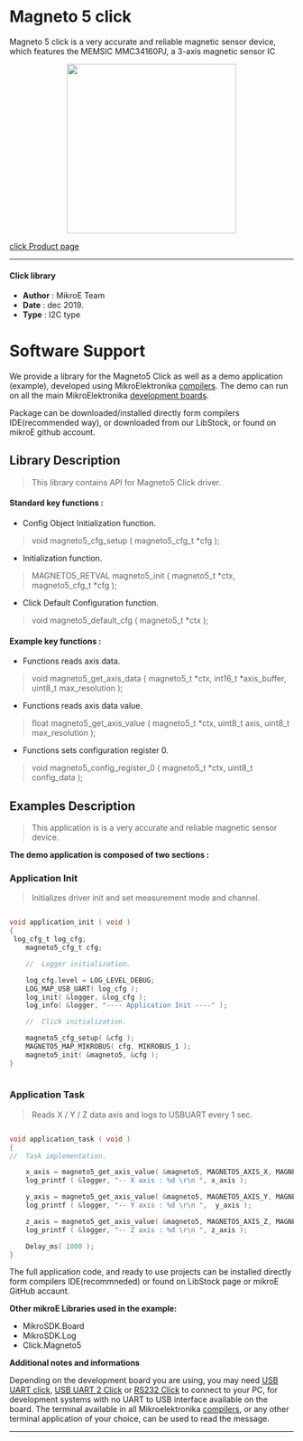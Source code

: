
# Magneto 5 click

Magneto 5 click is a very accurate and reliable magnetic sensor device, which features the MEMSIC MMC34160PJ, a 3-axis magnetic sensor IC

<p align="center">
  <img src="https://download.mikroe.com/images/click_for_ide/magneto5_click.png" height=300px>
</p>

[click Product page](<https://www.mikroe.com/magneto-5-click>)

---


#### Click library 

- **Author**        : MikroE Team
- **Date**          : dec 2019.
- **Type**          : I2C type


# Software Support

We provide a library for the Magneto5 Click 
as well as a demo application (example), developed using MikroElektronika 
[compilers](https://shop.mikroe.com/compilers). 
The demo can run on all the main MikroElektronika [development boards](https://shop.mikroe.com/development-boards).

Package can be downloaded/installed directly form compilers IDE(recommended way), or downloaded from our LibStock, or found on mikroE github account. 

## Library Description

> This library contains API for Magneto5 Click driver.

#### Standard key functions :

- Config Object Initialization function.
> void magneto5_cfg_setup ( magneto5_cfg_t *cfg ); 
 
- Initialization function.
> MAGNETO5_RETVAL magneto5_init ( magneto5_t *ctx, magneto5_cfg_t *cfg );

- Click Default Configuration function.
> void magneto5_default_cfg ( magneto5_t *ctx );


#### Example key functions :

- Functions reads axis data.
> void magneto5_get_axis_data ( magneto5_t *ctx, int16_t *axis_buffer, uint8_t max_resolution );
 
- Functions reads axis data value.
> float magneto5_get_axis_value ( magneto5_t *ctx, uint8_t axis, uint8_t max_resolution );

- Functions sets configuration register 0.
> void magneto5_config_register_0 ( magneto5_t *ctx, uint8_t config_data );

## Examples Description
 
> This application is is a very accurate and reliable magnetic         sensor device. 

**The demo application is composed of two sections :**

### Application Init 

> Initializes driver init and set measurement mode and channel. 

```c

void application_init ( void )
{
 log_cfg_t log_cfg;
    magneto5_cfg_t cfg;

    //  Logger initialization.

    log_cfg.level = LOG_LEVEL_DEBUG;
    LOG_MAP_USB_UART( log_cfg );
    log_init( &logger, &log_cfg );
    log_info( &logger, "---- Application Init ----" );

    //  Click initialization.

    magneto5_cfg_setup( &cfg );
    MAGNETO5_MAP_MIKROBUS( cfg, MIKROBUS_1 );
    magneto5_init( &magneto5, &cfg );
}
  
```

### Application Task

> Reads X / Y / Z data axis and logs to USBUART every 1 sec. 

```c

void application_task ( void )
{
//  Task implementation.

    x_axis = magneto5_get_axis_value( &magneto5, MAGNETO5_AXIS_X, MAGNETO5_CH3_12bits_1ms );
    log_printf ( &logger, "-- X axis : %d \r\n ", x_axis );

    y_axis = magneto5_get_axis_value( &magneto5, MAGNETO5_AXIS_Y, MAGNETO5_CH3_12bits_1ms );
    log_printf ( &logger, "-- Y axis : %d \r\n ",  y_axis );

    z_axis = magneto5_get_axis_value( &magneto5, MAGNETO5_AXIS_Z, MAGNETO5_CH3_12bits_1ms );
    log_printf ( &logger, "-- Z axis : %d \r\n ", z_axis );

    Delay_ms( 1000 );
}  

```

The full application code, and ready to use projects can be  installed directly form compilers IDE(recommneded) or found on LibStock page or mikroE GitHub accaunt.

**Other mikroE Libraries used in the example:** 

- MikroSDK.Board
- MikroSDK.Log
- Click.Magneto5

**Additional notes and informations**

Depending on the development board you are using, you may need 
[USB UART click](https://shop.mikroe.com/usb-uart-click), 
[USB UART 2 Click](https://shop.mikroe.com/usb-uart-2-click) or 
[RS232 Click](https://shop.mikroe.com/rs232-click) to connect to your PC, for 
development systems with no UART to USB interface available on the board. The 
terminal available in all Mikroelektronika 
[compilers](https://shop.mikroe.com/compilers), or any other terminal application 
of your choice, can be used to read the message.



---
